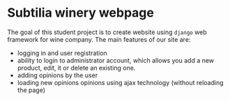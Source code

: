 # Subtilia winery webpage
The goal of this student project is to create website using ```django``` web framework for wine company.
The main features of our site are:
* logging in and user registration
* ability to login to administrator account, which allows you add a new product, edit, it or delete an existing one.
* adding opinions by the user
* loading new opinions opinions using ajax technology (without reloading the page)
